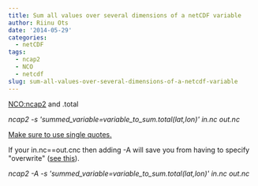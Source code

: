 ```yaml
---
title: Sum all values over several dimensions of a netCDF variable
author: Riinu Ots
date: '2014-05-29'
categories:
  - netCDF
tags:
  - ncap2
  - NCO
  - netcdf
slug: sum-all-values-over-several-dimensions-of-a-netcdf-variable
---
```


[NCO:ncap2](http://nco.sourceforge.net/nco.html#ncap2-netCDF-Arithmetic-Processor) and .total

_ncap2 -s 'summed_variable=variable_to_sum.total($lat,$lon)' in.nc out.nc_

[Make sure to use single quotes.](http://sourceforge.net/p/nco/discussion/9830/thread/e15cbda8)

If your in.nc==out.cnc then adding -A will save you from having to specify "overwrite" ([see this](https://riinudata.wordpress.com/2014/05/29/nconcap2-and-append/)).

_ncap2 -A -s 'summed_variable=variable_to_sum.total($lat,$lon)' in.nc out.nc_
